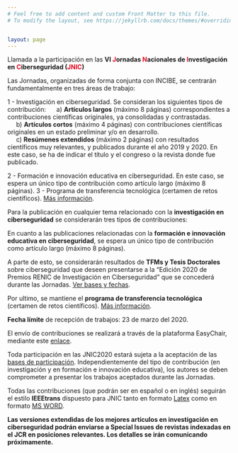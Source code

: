 ```yaml
---
# Feel free to add content and custom Front Matter to this file.
# To modify the layout, see https://jekyllrb.com/docs/themes/#overriding-theme-defaults   mediante este [enlace](https://easychair.org/conferences/?conf=jnic2019).    


layout: page
---
```

Llamada a la participación en las <b>VI <span style="color:#e3041e">J</span>ornadas <span style="color:#e3041e">N</span>acionales de <span style="color:#e3041e">I</span>nvestigación en <span style="color:#e3041e">C</span>iberseguridad (<span style="color:#e3041e">JNIC</span>)</b>

Las Jornadas, organizadas de forma conjunta con INCIBE, se centrarán fundamentalmente en tres áreas de trabajo:

1 - Investigación en ciberseguridad. Se consideran los siguientes tipos de contribución:
&nbsp;&nbsp;&nbsp;&nbsp; a) __Artículos largos__ (máximo 8 páginas) correspondientes a contribuciones científicas originales, ya consolidadas y contrastadas.<br>
&nbsp;&nbsp;&nbsp;&nbsp; b) __Artículos cortos__ (máximo 4 páginas) con contribuciones científicas originales en un estado preliminar y/o en desarrollo.<br>
&nbsp;&nbsp;&nbsp;&nbsp; c) __Resúmenes extendidos__ (máximo 2 páginas) con resultados científicos muy relevantes, y publicados durante el año 2019 y 2020. En este caso, se ha de indicar el título y el congreso o la revista donde fue publicado. 

2 - Formación e innovación educativa en ciberseguridad. En este caso, se espera un único tipo de contribución como artículo largo (máximo 8 páginas).
3 - Programa de transferencia tecnológica (certamen de retos científicos). [Más información](https://transferencia.jnic.es/edicion-2019-20).

Para la publicación en cualquier tema relacionado con la __investigación en ciberseguridad__ se considerarán tres tipos de contribuciones:


En cuanto a las publicaciones relacionadas con la __formación e innovación educativa en ciberseguridad__, se espera un único tipo de contribución como artículo largo (máximo 8 páginas). 
 
A parte de esto, se considerarán resultados de __TFMs y Tesis Doctorales__ sobre ciberseguridad que deseen presentarse a la “Edición 2020 de Premios RENIC de Investigación en Ciberseguridad” que se concederá durante las Jornadas. [Ver bases y fechas](https://www.renic.es/es/convocados-los-premios-de-investigacion-en-ciberseguridad-2020).

Por ultimo, se mantiene el __programa de transferencia tecnológica__ (certamen de retos científicos). [Más información](http://transferencia.jnic.es/).

__Fecha límite__ de recepción de trabajos: 23 de marzo del 2020.

El envío de contribuciones se realizará a través de la plataforma EasyChair, mediante este [enlace](https://easychair.org/conferences/?conf=jnic2020).

Toda participación en las JNIC2020 estará sujeta a la aceptación de las [bases de participación]({{site.url}}/bases).
Independientemente del tipo de contribución (en investigación y en formación e innovación educativa), los autores se deben comprometer a presentar los trabajos aceptados durante las Jornadas. 

Todas las contribuciones (que podrán ser en español o en inglés) seguirán el estilo __IEEEtrans__ dispuesto para JNIC tanto en formato [Latex]({{site.url}}/assets/jnic2020_trabajos_latex.zip) como en formato [MS WORD]({{site.url}}/assets/jnic2020_trabajos_word.zip).
<!--El tamaño del póster debería ser A0 en formato vertical (841 mm ancho x 1189 mm alto).  -->

__Las versiones extendidas de los mejores artículos en investigación en ciberseguridad podrán enviarse a Special Issues de revistas indexadas en el JCR en posiciones relevantes. Los detalles se irán comunicando próximamente.__

